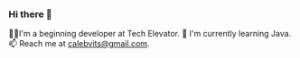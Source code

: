 ### Hi there 👋
🙋‍♂️I'm a beginning developer at Tech Elevator.
🌱 I'm currently learning Java.
📫 Reach me at calebvits@gmail.com.


<!--
**cjvits/cjvits** is a ✨ _special_ ✨ repository because its `README.md` (this file) appears on your GitHub profile.

Here are some ideas to get you started:

- 🔭 I’m currently working on ...
- 🌱 I’m currently learning ...
- 👯 I’m looking to collaborate on ...
- 🤔 I’m looking for help with ...
- 💬 Ask me about ...
- 📫 How to reach me: calebvits@gmail.com
- 😄 Pronouns: ...
- ⚡ Fun fact: ...
-->
